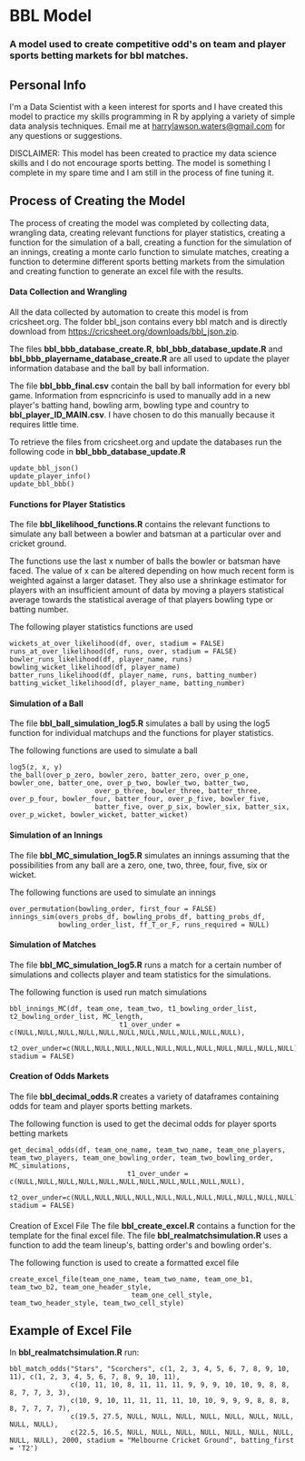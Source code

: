 # BBL Model 
### A model used to create competitive odd's on team and player sports betting markets for bbl matches.

## Personal Info
I'm a Data Scientist with a keen interest for sports and I have created this model to practice my skills programming in R by applying a variety of simple data analysis techniques. Email me at harrylawson.waters@gmail.com for any questions or suggestions.

DISCLAIMER: This model has been created to practice my data science skills and I do not encourage sports betting. The model is something I complete in my spare time and I am still in the process of fine tuning it.

## Process of Creating the Model
The process of creating the model was completed by collecting data, wrangling data, creating relevant functions for player statistics, creating a function for the simulation of a ball, creating a function for the simulation of an innings, creating a monte carlo function to simulate matches, creating a function to determine different sports betting markets from the simulation and creating function to generate an excel file with the results.

#### Data Collection and Wrangling
All the data collected by automation to create this model is from cricsheet.org. The folder bbl_json contains every bbl match and is directly download from https://cricsheet.org/downloads/bbl_json.zip.

The files **bbl_bbb_database_create.R**, **bbl_bbb_database_update.R** and **bbl_bbb_playername_database_create.R** are all used to update the player information database and the ball by ball information. 

The file **bbl_bbb_final.csv** contain the ball by ball information for every bbl game.
Information from espncricinfo is used to manually add in a new player's batting hand, bowling arm, bowling type and country to **bbl_player_ID_MAIN.csv**. I have chosen to do this manually because it requires little time.

To retrieve the files from cricsheet.org and update the databases run the following code in **bbl_bbb_database_update.R**
```
update_bbl_json()
update_player_info()
update_bbl_bbb()
```

#### Functions for Player Statistics
The file **bbl_likelihood_functions.R** contains the relevant functions to simulate any ball between a bowler and batsman at a particular over and cricket ground.

The functions use the last x number of balls the bowler or batsman have faced. The value of x can be altered depending on how much recent form is weighted against a larger dataset. They also use a shrinkage estimator for players with an insufficient amount of data by moving a players statistical average towards the statistical average of that players bowling type or batting number. 

The following player statistics functions are used
```
wickets_at_over_likelihood(df, over, stadium = FALSE)
runs_at_over_likelihood(df, runs, over, stadium = FALSE)
bowler_runs_likelihood(df, player_name, runs)
bowling_wicket_likelihood(df, player_name)
batter_runs_likelihood(df, player_name, runs, batting_number)
batting_wicket_likelihood(df, player_name, batting_number)
```

#### Simulation of a Ball
The file **bbl_ball_simulation_log5.R** simulates a ball by using the log5 function for individual matchups and the functions for player statistics.

The following functions are used to simulate a ball
```
log5(z, x, y)
the_ball(over_p_zero, bowler_zero, batter_zero, over_p_one, bowler_one, batter_one, over_p_two, bowler_two, batter_two, 
                     over_p_three, bowler_three, batter_three, over_p_four, bowler_four, batter_four, over_p_five, bowler_five, 
                     batter_five, over_p_six, bowler_six, batter_six, over_p_wicket, bowler_wicket, batter_wicket)
```

#### Simulation of an Innings
The file **bbl_MC_simulation_log5.R** simulates an innings assuming that the possibilities from any ball are a zero, one, two, three, four, five, six or wicket.

The following functions are used to simulate an innings
```
over_permutation(bowling_order, first_four = FALSE)
innings_sim(overs_probs_df, bowling_probs_df, batting_probs_df, 
            bowling_order_list, ff_T_or_F, runs_required = NULL)
```

#### Simulation of Matches
The file **bbl_MC_simulation_log5.R** runs a match for a certain number of simulations and collects player and team statistics for the simulations.

The following function is used run match simulations
```
bbl_innings_MC(df, team_one, team_two, t1_bowling_order_list, t2_bowling_order_list, MC_length, 
                           t1_over_under = c(NULL,NULL,NULL,NULL,NULL,NULL,NULL,NULL,NULL,NULL,NULL),      
                           t2_over_under=c(NULL,NULL,NULL,NULL,NULL,NULL,NULL,NULL,NULL,NULL,NULL), stadium = FALSE)
```

#### Creation of Odds Markets
The file **bbl_decimal_odds.R** creates a variety of dataframes containing odds for team and player sports betting markets.

The following function is used to get the decimal odds for player sports betting markets
```
get_decimal_odds(df, team_one_name, team_two_name, team_one_players, team_two_players, team_one_bowling_order, team_two_bowling_order, MC_simulations,
                             t1_over_under = c(NULL,NULL,NULL,NULL,NULL,NULL,NULL,NULL,NULL,NULL,NULL), 
                             t2_over_under=c(NULL,NULL,NULL,NULL,NULL,NULL,NULL,NULL,NULL,NULL,NULL), stadium = FALSE)
```
#### 
Creation of Excel File
The file **bbl_create_excel.R** contains a function for the template for the final excel file. The file **bbl_realmatchsimulation.R** uses a function to add the team lineup's, batting order's and bowling order's.

The following function is used to create a formatted excel file
```
create_excel_file(team_one_name, team_two_name, team_one_b1, team_two_b2, team_one_header_style, 
                              team_one_cell_style, team_two_header_style, team_two_cell_style)
```
## Example of Excel File
In **bbl_realmatchsimulation.R** run:
```
bbl_match_odds("Stars", "Scorchers", c(1, 2, 3, 4, 5, 6, 7, 8, 9, 10, 11), c(1, 2, 3, 4, 5, 6, 7, 8, 9, 10, 11), 
               c(10, 11, 10, 8, 11, 11, 11, 9, 9, 9, 10, 10, 9, 8, 8, 8, 7, 7, 3, 3), 
               c(10, 9, 10, 11, 11, 11, 11, 10, 10, 9, 9, 9, 8, 8, 8, 8, 7, 7, 7, 7),
               c(19.5, 27.5, NULL, NULL, NULL, NULL, NULL, NULL, NULL, NULL, NULL), 
               c(22.5, 16.5, NULL, NULL, NULL, NULL, NULL, NULL, NULL, NULL, NULL), 2000, stadium = "Melbourne Cricket Ground", batting_first = 'T2')
```


